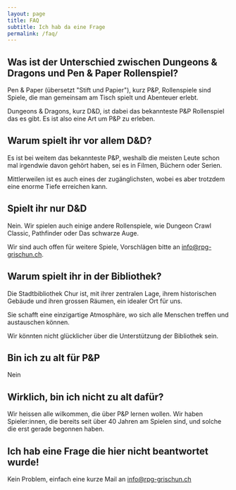 ```yaml
---
layout: page
title: FAQ
subtitle: Ich hab da eine Frage
permalink: /faq/
---
```


## Was ist der Unterschied zwischen Dungeons & Dragons und Pen & Paper Rollenspiel?

Pen & Paper (übersetzt "Stift und Papier"), kurz P&P, Rollenspiele sind Spiele, die man gemeinsam am Tisch spielt und Abenteuer erlebt.

Dungeons & Dragons, kurz D&D, ist dabei das bekannteste P&P Rollenspiel das es gibt. Es ist also eine Art um P&P zu erleben.

## Warum spielt ihr vor allem D&D?

Es ist bei weitem das bekannteste P&P, weshalb die meisten Leute schon mal irgendwie davon gehört haben, sei es in Filmen, Büchern oder Serien.

Mittlerweilen ist es auch eines der zugänglichsten, wobei es aber trotzdem eine enorme Tiefe erreichen kann.

## Spielt ihr nur D&D

Nein. Wir spielen auch einige andere Rollenspiele, wie Dungeon Crawl Classic, Pathfinder oder Das schwarze Auge.

Wir sind auch offen für weitere Spiele, Vorschlägen bitte an <info@rpg-grischun.ch>.

## Warum spielt ihr in der Bibliothek?

Die Stadtbibliothek Chur ist, mit ihrer zentralen Lage, ihrem historischen Gebäude und ihren grossen Räumen, ein idealer Ort für uns.

Sie schafft eine einzigartige Atmosphäre, wo sich alle Menschen treffen und austauschen können.

Wir könnten nicht glücklicher über die Unterstützung der Bibliothek sein.

## Bin ich zu alt für P&P

Nein

## Wirklich, bin ich nicht zu alt dafür?

Wir heissen alle wilkommen, die über P&P lernen wollen. Wir haben Spieler:innen, die bereits seit über 40 Jahren am Spielen sind, und solche die erst gerade begonnen haben.

## Ich hab eine Frage die hier nicht beantwortet wurde!

Kein Problem, einfach eine kurze Mail an <info@rpg-grischun.ch>
